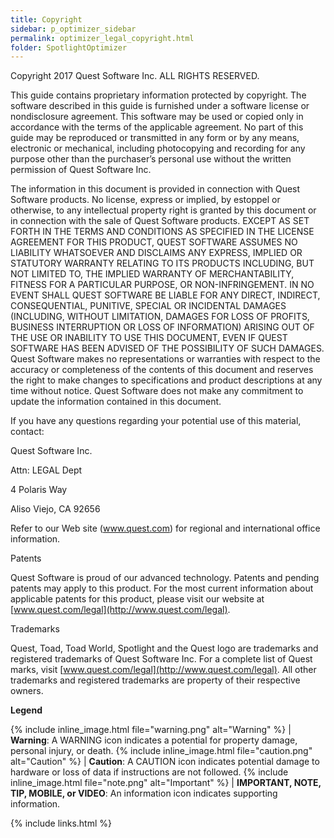 ```yaml
---
title: Copyright
sidebar: p_optimizer_sidebar
permalink: optimizer_legal_copyright.html
folder: SpotlightOptimizer
---
```




Copyright 2017 Quest Software Inc. ALL RIGHTS RESERVED.

This guide contains proprietary information protected by copyright. The software described in this guide is furnished under a software license or nondisclosure agreement. This software may be used or copied only in accordance with the terms of the applicable agreement. No part of this guide may be reproduced or transmitted in any form or by any means, electronic or mechanical, including photocopying and recording for any purpose other than the purchaser’s personal use without the written permission of Quest Software Inc.

The information in this document is provided in connection with Quest Software products. No license, express or implied, by estoppel or otherwise, to any intellectual property right is granted by this document or in connection with the sale of Quest Software products. EXCEPT AS SET FORTH IN THE TERMS AND CONDITIONS AS SPECIFIED IN THE LICENSE AGREEMENT FOR THIS PRODUCT, QUEST SOFTWARE ASSUMES NO LIABILITY WHATSOEVER AND DISCLAIMS ANY EXPRESS, IMPLIED OR STATUTORY WARRANTY RELATING TO ITS PRODUCTS INCLUDING, BUT NOT LIMITED TO, THE IMPLIED WARRANTY OF MERCHANTABILITY, FITNESS FOR A PARTICULAR PURPOSE, OR NON-INFRINGEMENT. IN NO EVENT SHALL QUEST SOFTWARE BE LIABLE FOR ANY DIRECT, INDIRECT, CONSEQUENTIAL, PUNITIVE, SPECIAL OR INCIDENTAL DAMAGES (INCLUDING, WITHOUT LIMITATION, DAMAGES FOR LOSS OF PROFITS, BUSINESS INTERRUPTION OR LOSS OF INFORMATION) ARISING OUT OF THE USE OR INABILITY TO USE THIS DOCUMENT, EVEN IF QUEST SOFTWARE HAS BEEN ADVISED OF THE POSSIBILITY OF SUCH DAMAGES. Quest Software makes no representations or warranties with respect to the accuracy or completeness of the contents of this document and reserves the right to make changes to specifications and product descriptions at any time without notice. Quest Software does not make any commitment to update the information contained in this document.

If you have any questions regarding your potential use of this material, contact:

Quest Software Inc.

Attn: LEGAL Dept

4 Polaris Way

Aliso Viejo, CA 92656

Refer to our Web site (www.quest.com) for regional and international office information.

Patents

Quest Software is proud of our advanced technology. Patents and pending patents may apply to this product. For the most current information about applicable patents for this product, please visit our website at [www.quest.com/legal](http://www.quest.com/legal).

Trademarks

Quest, Toad, Toad World, Spotlight and the Quest logo are trademarks and registered trademarks of Quest Software Inc. For a complete list of Quest marks, visit [www.quest.com/legal](http://www.quest.com/legal). All other trademarks and registered trademarks are property of their respective owners.

**Legend**

{% include inline_image.html file="warning.png" alt="Warning" %} | **Warning**: A WARNING icon indicates a potential for property damage, personal injury, or death.
{% include inline_image.html file="caution.png" alt="Caution" %} | **Caution**: A CAUTION icon indicates potential damage to hardware or loss of data if instructions are not followed.
{% include inline_image.html file="note.png" alt="Important" %} | **IMPORTANT, NOTE, TIP, MOBILE, or VIDEO**: An information icon indicates supporting information.



{% include links.html %}
